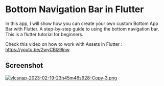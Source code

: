 # Bottom Navigation Bar in Flutter

In this app, I will show how you can create your own custom Bottom App Bar with Flutter. 
A step-by-step guide to using the bottom navigation bar. This is a flutter tutorial for beginners.

Check this video on how to work with Assets in Flutter : https://youtu.be/2wyCBlz9lnw

## Screenshot

[![vlcsnap-2023-02-19-23h45m46s928-Copy-3.png](https://i.postimg.cc/Gmcg5ZQF/vlcsnap-2023-02-19-23h45m46s928-Copy-3.png)](https://postimg.cc/2VKxq9gy)
